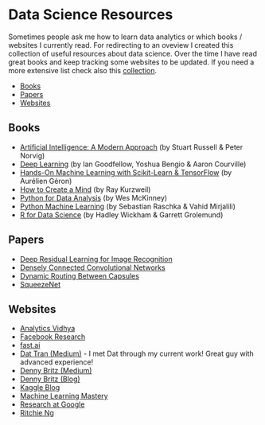 # Data Science Resources
Sometimes people ask me how to learn data analytics or which books / websites I currently read. For redirecting to an oveview I created this collection of useful resources about data science. Over the time I have read great books and keep tracking some websites to be updated. If you need a more extensive list check also this [collection](https://github.com/bulutyazilim/awesome-datascience).

* [Books](#books)
* [Papers](#papers)
* [Websites](#websites)

## Books
* [Artificial Intelligence: A Modern Approach](https://www.amazon.com/Artificial-Intelligence-Modern-Approach-3rd/dp/0136042597/) (by Stuart Russell & Peter Norvig)
* [Deep Learning](https://www.amazon.com/Deep-Learning-Adaptive-Computation-Machine/dp/0262035618) (by Ian Goodfellow, Yoshua Bengio & Aaron Courville)
* [Hands-On Machine Learning with Scikit-Learn & TensorFlow](https://www.amazon.com/Hands-Machine-Learning-Scikit-Learn-TensorFlow/dp/1491962291/) (by Aurélien Géron)
* [How to Create a Mind](https://www.amazon.com/How-Create-Mind-Thought-Revealed/dp/0143124048/) (by Ray Kurzweil)
* [Python for Data Analysis](https://www.amazon.com/Python-Data-Analysis-Wrangling-IPython/dp/1491957662/) (by Wes McKinney)
* [Python Machine Learning](https://www.amazon.com/Python-Machine-Learning-scikit-learn-TensorFlow/dp/1787125939/) (by Sebastian Raschka & Vahid Mirjalili)
* [R for Data Science](https://www.amazon.com/Data-Science-Transform-Visualize-Model/dp/1491910399/) (by Hadley Wickham & Garrett Grolemund)

## Papers
* [Deep Residual Learning for Image Recognition](https://arxiv.org/abs/1512.03385)
* [Densely Connected Convolutional Networks](https://arxiv.org/abs/1608.06993)
* [Dynamic Routing Between Capsules](https://arxiv.org/abs/1710.09829)
* [SqueezeNet](https://arxiv.org/abs/1602.07360)

## Websites
* [Analytics Vidhya](https://www.analyticsvidhya.com/)
* [Facebook Research](https://research.fb.com/blog/)
* [fast.ai](http://www.fast.ai/)
* [Dat Tran (Medium)](https://medium.com/@datitran) - I met Dat through my current work! Great guy with advanced experience!
* [Denny Britz (Medium)](https://medium.com/@dennybritz)
* [Denny Britz (Blog)](http://www.wildml.com/)
* [Kaggle Blog](http://blog.kaggle.com/)
* [Machine Learning Mastery](https://machinelearningmastery.com/blog/)
* [Research at Google](https://research.google.com/pubs/papers.html)
* [Ritchie Ng](http://www.ritchieng.com/)

